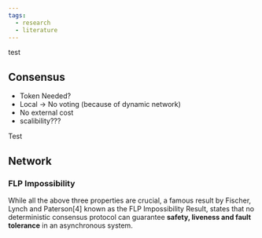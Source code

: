 ```yaml
---
tags:
  - research
  - literature
---
```


test
## Consensus

* Token Needed?
* Local -> No voting (because of dynamic network)
* No external cost
* scalibility???

Test
## Network 

### FLP Impossibility 
While all the above three properties are crucial,
a famous result by Fischer, Lynch and Paterson[4]
known as the FLP Impossibility Result, states
that no deterministic consensus protocol can
guarantee **safety, liveness and fault tolerance**
in an asynchronous system.